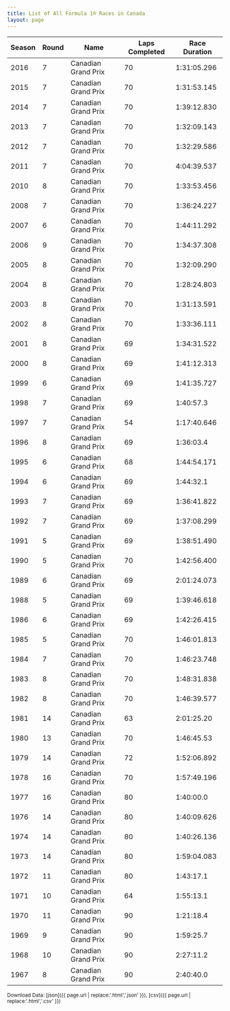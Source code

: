 ```yaml
---
title: List of All Formula 1® Races in Canada
layout: page
---
```


| Season | Round | Name | Laps Completed | Race Duration |
|--|--|--|--|--|
| 2016 | 7 | Canadian Grand Prix | 70 | 1:31:05.296 |
| 2015 | 7 | Canadian Grand Prix | 70 | 1:31:53.145 |
| 2014 | 7 | Canadian Grand Prix | 70 | 1:39:12.830 |
| 2013 | 7 | Canadian Grand Prix | 70 | 1:32:09.143 |
| 2012 | 7 | Canadian Grand Prix | 70 | 1:32:29.586 |
| 2011 | 7 | Canadian Grand Prix | 70 | 4:04:39.537 |
| 2010 | 8 | Canadian Grand Prix | 70 | 1:33:53.456 |
| 2008 | 7 | Canadian Grand Prix | 70 | 1:36:24.227 |
| 2007 | 6 | Canadian Grand Prix | 70 | 1:44:11.292 |
| 2006 | 9 | Canadian Grand Prix | 70 | 1:34:37.308 |
| 2005 | 8 | Canadian Grand Prix | 70 | 1:32:09.290 |
| 2004 | 8 | Canadian Grand Prix | 70 | 1:28:24.803 |
| 2003 | 8 | Canadian Grand Prix | 70 | 1:31:13.591 |
| 2002 | 8 | Canadian Grand Prix | 70 | 1:33:36.111 |
| 2001 | 8 | Canadian Grand Prix | 69 | 1:34:31.522 |
| 2000 | 8 | Canadian Grand Prix | 69 | 1:41:12.313 |
| 1999 | 6 | Canadian Grand Prix | 69 | 1:41:35.727 |
| 1998 | 7 | Canadian Grand Prix | 69 | 1:40:57.3 |
| 1997 | 7 | Canadian Grand Prix | 54 | 1:17:40.646 |
| 1996 | 8 | Canadian Grand Prix | 69 | 1:36:03.4 |
| 1995 | 6 | Canadian Grand Prix | 68 | 1:44:54.171 |
| 1994 | 6 | Canadian Grand Prix | 69 | 1:44:32.1 |
| 1993 | 7 | Canadian Grand Prix | 69 | 1:36:41.822 |
| 1992 | 7 | Canadian Grand Prix | 69 | 1:37:08.299 |
| 1991 | 5 | Canadian Grand Prix | 69 | 1:38:51.490 |
| 1990 | 5 | Canadian Grand Prix | 70 | 1:42:56.400 |
| 1989 | 6 | Canadian Grand Prix | 69 | 2:01:24.073 |
| 1988 | 5 | Canadian Grand Prix | 69 | 1:39:46.618 |
| 1986 | 6 | Canadian Grand Prix | 69 | 1:42:26.415 |
| 1985 | 5 | Canadian Grand Prix | 70 | 1:46:01.813 |
| 1984 | 7 | Canadian Grand Prix | 70 | 1:46:23.748 |
| 1983 | 8 | Canadian Grand Prix | 70 | 1:48:31.838 |
| 1982 | 8 | Canadian Grand Prix | 70 | 1:46:39.577 |
| 1981 | 14 | Canadian Grand Prix | 63 | 2:01:25.20 |
| 1980 | 13 | Canadian Grand Prix | 70 | 1:46:45.53 |
| 1979 | 14 | Canadian Grand Prix | 72 | 1:52:06.892 |
| 1978 | 16 | Canadian Grand Prix | 70 | 1:57:49.196 |
| 1977 | 16 | Canadian Grand Prix | 80 | 1:40:00.0 |
| 1976 | 14 | Canadian Grand Prix | 80 | 1:40:09.626 |
| 1974 | 14 | Canadian Grand Prix | 80 | 1:40:26.136 |
| 1973 | 14 | Canadian Grand Prix | 80 | 1:59:04.083 |
| 1972 | 11 | Canadian Grand Prix | 80 | 1:43:17.1 |
| 1971 | 10 | Canadian Grand Prix | 64 | 1:55:13.1 |
| 1970 | 11 | Canadian Grand Prix | 90 | 1:21:18.4 |
| 1969 | 9 | Canadian Grand Prix | 90 | 1:59:25.7 |
| 1968 | 10 | Canadian Grand Prix | 90 | 2:27:11.2 |
| 1967 | 8 | Canadian Grand Prix | 90 | 2:40:40.0 |

<small>Download Data: [json]({{ page.url | replace:'.html','.json' }}), [csv]({{ page.url | replace:'.html','.csv' }})</small>
